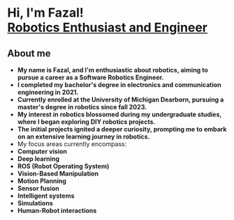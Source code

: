 <h1>Hi, I'm Fazal! <br/><a href="https://www.linkedin.com/in/fazal-rahaman-pasha-mohammed-600775181/">Robotics Enthusiast and Engineer</a></h1>

<h2><strong>About me</strong></h2>
<ul>
  <li><b>My name is Fazal, and I'm enthusiastic about robotics, aiming to pursue a career as a Software Robotics Engineer.</b></li>
  <li><b>I completed my bachelor's degree in electronics and communication engineering in 2021.</b></li>
  <li><b>Currently enrolled at the University of Michigan Dearborn, pursuing a master's degree in robotics since fall 2023.</b></li>
  <li><b>My interest in robotics blossomed during my undergraduate studies, where I began exploring DIY robotics projects.</b></li>
  <li><b>The initial projects ignited a deeper curiosity, prompting me to embark on an extensive learning journey in robotics.</b></li>
  <li>My focus areas currently encompass:</li>
    <li><b>Computer vision</b></li>
    <li><b>Deep learning</b></li>
    <li><b>ROS (Robot Operating System)</b></li>
    <li><b>Vision-Based Manipulation</b></li>
    <li><b>Motion Planning</b></li>
    <li><b>Sensor fusion</b></li>
    <li><b>Intelligent systems</b></li>
    <li><b>Simulations</b></li>
    <li><b>Human-Robot interactions</b></li>
</ul>
